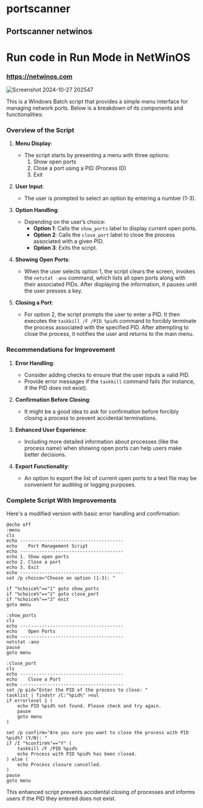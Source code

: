# portscanner
## Portscanner netwinos
# Run code in Run Mode in NetWinOS

### https://netwinos.com
![Screenshot 2024-10-27 202547](https://github.com/user-attachments/assets/f540662a-cfde-4315-a3af-5b4b74d6a857)

This is a Windows Batch script that provides a simple menu interface for managing network ports. Below is a breakdown of its components and functionalities:

### Overview of the Script

1. **Menu Display**:
   - The script starts by presenting a menu with three options: 
     1. Show open ports
     2. Close a port using a PID (Process ID)
     3. Exit

2. **User Input**:
   - The user is prompted to select an option by entering a number (1-3).

3. **Option Handling**:
   - Depending on the user’s choice:
     - **Option 1**: Calls the `show_ports` label to display current open ports.
     - **Option 2**: Calls the `close_port` label to close the process associated with a given PID.
     - **Option 3**: Exits the script.

4. **Showing Open Ports**:
   - When the user selects option 1, the script clears the screen, invokes the `netstat -ano` command, which lists all open ports along with their associated PIDs. After displaying the information, it pauses until the user presses a key.

5. **Closing a Port**:
   - For option 2, the script prompts the user to enter a PID. It then executes the `taskkill /F /PID %pid%` command to forcibly terminate the process associated with the specified PID. After attempting to close the process, it notifies the user and returns to the main menu.

### Recommendations for Improvement

1. **Error Handling**:
   - Consider adding checks to ensure that the user inputs a valid PID.
   - Provide error messages if the `taskkill` command fails (for instance, if the PID does not exist).

2. **Confirmation Before Closing**:
   - It might be a good idea to ask for confirmation before forcibly closing a process to prevent accidental terminations.

3. **Enhanced User Experience**:
   - Including more detailed information about processes (like the process name) when showing open ports can help users make better decisions.

4. **Export Functionality**:
   - An option to export the list of current open ports to a text file may be convenient for auditing or logging purposes.

### Complete Script With Improvements

Here's a modified version with basic error handling and confirmation:

```batch
@echo off
:menu
cls
echo --------------------------------------
echo    Port Management Script
echo --------------------------------------
echo 1. Show open ports
echo 2. Close a port
echo 3. Exit
echo --------------------------------------
set /p choice="Choose an option (1-3): "

if "%choice%"=="1" goto show_ports
if "%choice%"=="2" goto close_port
if "%choice%"=="3" exit
goto menu

:show_ports
cls
echo --------------------------------------
echo    Open Ports
echo --------------------------------------
netstat -ano
pause
goto menu

:close_port
cls
echo --------------------------------------
echo    Close a Port
echo --------------------------------------
set /p pid="Enter the PID of the process to close: "
tasklist | findstr /C:"%pid%" >nul
if errorlevel 1 (
    echo PID %pid% not found. Please check and try again.
    pause
    goto menu
)

set /p confirm="Are you sure you want to close the process with PID %pid%? (Y/N): "
if /I "%confirm%"=="Y" (
    taskkill /F /PID %pid%
    echo Process with PID %pid% has been closed.
) else (
    echo Process closure cancelled.
)
pause
goto menu
```

This enhanced script prevents accidental closing of processes and informs users if the PID they entered does not exist.
